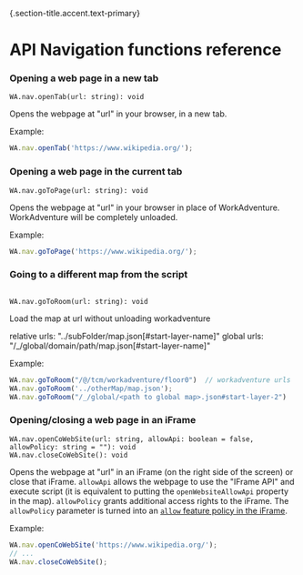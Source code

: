 {.section-title.accent.text-primary}
# API Navigation functions reference

### Opening a web page in a new tab

```
WA.nav.openTab(url: string): void
```

Opens the webpage at "url" in your browser, in a new tab.

Example:

```javascript
WA.nav.openTab('https://www.wikipedia.org/');
```

### Opening a web page in the current tab

```
WA.nav.goToPage(url: string): void
```

Opens the webpage at "url" in your browser in place of WorkAdventure. WorkAdventure will be completely unloaded.

Example:

```javascript
WA.nav.goToPage('https://www.wikipedia.org/');
```

### Going to a different map from the script

```

WA.nav.goToRoom(url: string): void
```

Load the map at url without unloading workadventure

relative urls: "../subFolder/map.json[#start-layer-name]"
global urls: "/_/global/domain/path/map.json[#start-layer-name]"

Example:

```javascript
WA.nav.goToRoom("/@/tcm/workadventure/floor0")  // workadventure urls
WA.nav.goToRoom('../otherMap/map.json');
WA.nav.goToRoom("/_/global/<path to global map>.json#start-layer-2")
```

### Opening/closing a web page in an iFrame

```
WA.nav.openCoWebSite(url: string, allowApi: boolean = false, allowPolicy: string = ""): void
WA.nav.closeCoWebSite(): void
```

Opens the webpage at "url" in an iFrame (on the right side of the screen) or close that iFrame. `allowApi` allows the webpage to use the "IFrame API" and execute script (it is equivalent to putting the `openWebsiteAllowApi` property in the map). `allowPolicy` grants additional access rights to the iFrame. The `allowPolicy` parameter is turned into an [`allow` feature policy in the iFrame](https://developer.mozilla.org/en-US/docs/Web/HTML/Element/iframe#attr-allow).

Example:

```javascript
WA.nav.openCoWebSite('https://www.wikipedia.org/');
// ...
WA.nav.closeCoWebSite();
```
